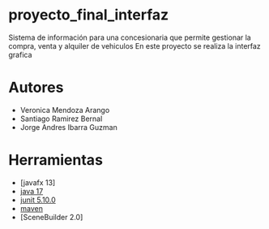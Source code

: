 # proyecto_final_interfaz

Sistema de información para una concesionaria que permite gestionar la compra, venta y alquiler de vehiculos
En este proyecto se realiza la interfaz grafica

# Autores

- Veronica Mendoza Arango
- Santiago Ramirez Bernal
- Jorge Andres Ibarra Guzman

# Herramientas
- [javafx 13]
- [java 17](https://adoptium.net/es)
- [junit 5.10.0](https://mvnrepository.com/artifact/org.junit.jupiter/junit-jupiter-api/5.10.0)
- [maven](https://maven.apache.org)
- [SceneBuilder 2.0]
